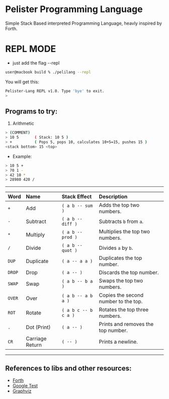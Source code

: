 # Pelister Programming Language

Simple Stack Based interpreted Programming Language, heavly inspired by Forth.


# REPL MODE

- just add the flag --repl


```bash
user@macbook build % ./pelilang --repl
```

You will get this:

```bash
Pelister-Lang REPL v1.0. Type 'bye' to exit.
>
```

## Programs to try:

1. Arithmetic

```bash
> (COMMENT)
> 10 5       ( Stack: 10 5 )
> +          ( Pops 5, pops 10, calculates 10+5=15, pushes 15 )
<stack bottom> 15 <top>
```

- Example:

```bash
> 10 5 +
> 70 1 -
> 42 10 *
> 28980 420 /
```

---

| Word | Name | Stack Effect | Description |
| :--- | :--- | :--- | :----------- |
| `+` | Add | `( a b -- sum )` | Adds the top two numbers. |
| `-` | Subtract | `( a b -- diff )` | Subtracts `b` from `a`. |
| `*` | Multiply | `( a b -- prod )` | Multiplies the top two numbers. |
| `/` | Divide | `( a b -- quot )` | Divides `a` by `b`. |
| `DUP`| Duplicate | `( a -- a a )` | Duplicates the top number. |
| `DROP`| Drop | `( a -- )` | Discards the top number. |
| `SWAP`| Swap | `( a b -- b a )`| Swaps the top two numbers. |
| `OVER`| Over | `( a b -- a b a )` | Copies the second number to the top. |
| `ROT`| Rotate | `( a b c -- b c a )` | Rotates the top three numbers. |
| `.` | Dot (Print)| `( a -- )` | Prints and removes the top number. |
| `CR` | Carriage Return| `( -- )` | Prints a newline. |

---

## References to libs and other resources:

- [Forth](https://en.wikipedia.org/wiki/Forth_(programming_language))
- [Google Test](https://github.com/google/googletest/)
- [Graphviz](https://graphviz.org/)
